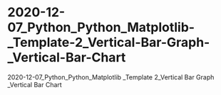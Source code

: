 # 2020-12-07_Python_Python_Matplotlib-_Template-2_Vertical-Bar-Graph-_Vertical-Bar-Chart
2020-12-07_Python_Python_Matplotlib _Template 2_Vertical Bar Graph _Vertical Bar Chart

